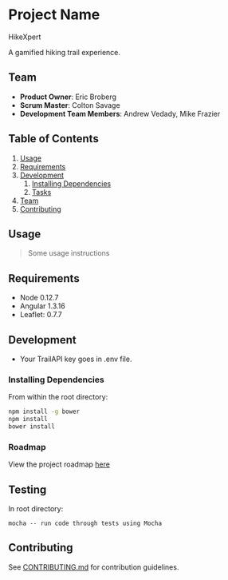 # Project Name
HikeXpert

A gamified hiking trail experience.

## Team

  - __Product Owner__: Eric Broberg
  - __Scrum Master__: Colton Savage
  - __Development Team Members__: Andrew Vedady, Mike Frazier

## Table of Contents

1. [Usage](#Usage)
1. [Requirements](#requirements)
1. [Development](#development)
    1. [Installing Dependencies](#installing-dependencies)
    1. [Tasks](#tasks)
1. [Team](#team)
1. [Contributing](#contributing)

## Usage

> Some usage instructions

## Requirements

- Node 0.12.7
- Angular 1.3.16
- Leaflet: 0.7.7

## Development

- Your TrailAPI key goes in .env file.

### Installing Dependencies

From within the root directory:

```sh
npm install -g bower
npm install
bower install
```

### Roadmap

View the project roadmap [here](LINK_TO_PROJECT_ISSUES)

## Testing

In root directory:

```mocha -- run code through tests using Mocha```


## Contributing

See [CONTRIBUTING.md](CONTRIBUTING.md) for contribution guidelines.
